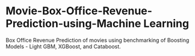 # Movie-Box-Office-Revenue-Prediction-using-Machine Learning
Box Office Revenue Prediction of movies using benchmarking of Boosting Models - Light GBM, XGBoost, and Cataboost.
